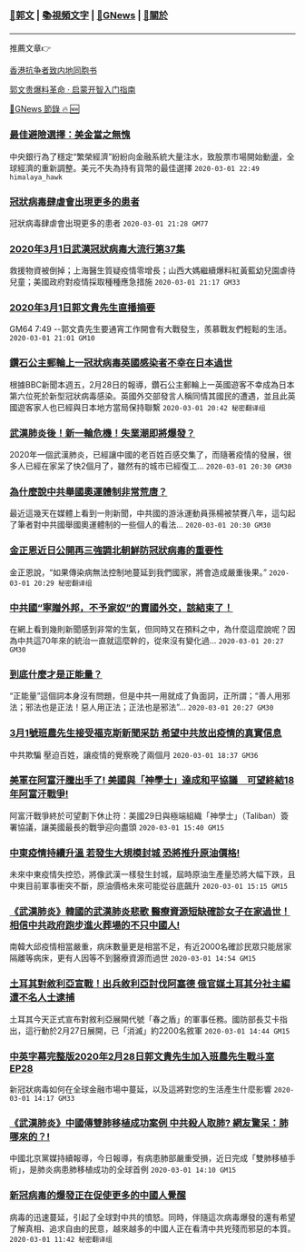 ###  [:eagle:郭文](https://github.com/ourhimalayas/txt) | [:books:視頻文字](https://github.com/ourhimalayas/txt/blob/master/content/README.md) | [:newspaper:GNews](https://github.com/ourhimalayas/txt/blob/master/content/gnews/README.md) | [:pray:關於](https://github.com/ourhimalayas/home/tree/master/about)
---

推薦文章:point_right:

[香港抗争者致内地同胞书](https://github.com/ourhimalayas/news/blob/master/2019/08/a_letter_from_the_hong_kong_people.md)

[郭文贵爆料革命 · 启蒙开智入门指南](https://github.com/ourhimalayas/txt/issues/1)

[:newspaper:GNews 節錄 :fire: :new:](https://github.com/ourhimalayas/txt/blob/master/content/gnews/README.md) 



### [最佳避險選擇：美金當之無愧](/content/gnews/1/README.md)

中央銀行為了穩定“繁榮經濟”紛紛向金融系統大量注水，致股票市場開始動盪，全球經濟的重新調整。美元不失為持有貨幣的最佳選擇  `2020-03-01 22:49 himalaya_hawk`

### [冠狀病毒肆虐會出現更多的患者](/content/gnews/2/README.md)

冠狀病毒肆虐會出現更多的患者  `2020-03-01 21:28 GM77`

### [2020年3月1日武漢冠狀病毒大流行第37集](/content/gnews/3/README.md)

救援物資被倒掉；上海醫生質疑疫情零增長；山西大媽繼續爆料紅黃藍幼兒園虐待兒童；美國政府對疫情採取種種應急措施  `2020-03-01 21:17 GM33`

### [2020年3月1日郭文貴先生直播摘要](/content/gnews/4/README.md)

GM64
7:49 --郭文貴先生要通宵工作開會有大戰發生，羨慕戰友們輕鬆的生活。
 `2020-03-01 21:01 GM10`

### [鑽石公主郵輪上一冠狀病毒英國感染者不幸在日本過世](/content/gnews/5/README.md)

根據BBC新聞本週五，2月28日的報導，鑽石公主郵輪上一英國遊客不幸成為日本第六位死於新型冠狀病毒感染。英國外交部發言人稱同情其國民的遭遇，並且此英國遊客家人也已經與日本地方當局保持聯繫  `2020-03-01 20:42 秘密翻译组`

### [武漢肺炎後！新一輪危機！失業潮即將爆發？](/content/gnews/6/README.md)

2020年一個武漢肺炎，已經讓中國的老百姓百感交集了，而隨著疫情的發展，很多人已經在家呆了快2個月了，雖然有的城市已經復工...  `2020-03-01 20:30 GM30`

### [為什麼說中共舉國奧運體制非常荒唐？](/content/gnews/7/README.md)

最近這幾天在媒體上看到一則新聞，中共國的游泳運動員孫楊被禁賽八年，這勾起了筆者對中共國舉國奧運體制的一些個人的看法...  `2020-03-01 20:30 GM30`

### [金正恩近日公開再三強調北朝鮮防冠狀病毒的重要性](/content/gnews/8/README.md)

金正恩說，“如果傳染病無法控制地蔓延到我們國家，將會造成嚴重後果。”  `2020-03-01 20:29 秘密翻译组`

### [中共國“寧贈外邦，不予家奴”的賣國外交，該結束了！](/content/gnews/9/README.md)

在網上看到幾則新聞感到非常的生氣，但同時又在預料之中，為什麼這麼說呢？因為中共這70年來的統治一直就這麼幹的，從來沒有變化過...  `2020-03-01 20:27 GM30`

### [到底什麼才是正能量？](/content/gnews/10/README.md)

“正能量”這個詞本身沒有問題，但是中共一用就成了負面詞，正所謂；“善人用邪法；邪法也是正法！惡人用正法；正法也是邪法”...  `2020-03-01 20:27 GM30`

### [3月1號班農先生接受福克斯新聞采訪 希望中共放出疫情的真實信息](/content/gnews/11/README.md)

中共欺騙 壓迫百姓，讓疫情的覺察晚了兩個月  `2020-03-01 18:37 GM36`

### [美軍在阿富汗騰出手了! 美國與「神學士」達成和平協議　可望終結18年阿富汗戰爭!](/content/gnews/12/README.md)

阿富汗戰爭終於可望劃下休止符：美國29日與極端組織「神學士」（Taliban）簽署協議，讓美國最長的戰爭迎向盡頭  `2020-03-01 15:40 GM15`

### [中東疫情持續升溫 若發生大規模封城 恐將推升原油價格!](/content/gnews/13/README.md)

未來中東疫情失控恐，將像武漢一樣發生封城，屆時原油生產量恐將大幅下跌，且中東目前軍事衝突不斷，原油價格未來可能從谷底飆升  `2020-03-01 15:15 GM15`

### [《武漢肺炎》韓國的武漢肺炎悲歌 醫療資源短缺確診女子在家過世！ 相信中共政府跑步進火葬場的不只中國人!](/content/gnews/14/README.md)

南韓大邱疫情相當嚴重，病床數量更是相當不足，有近2000名確診民眾只能居家隔離等病床，更有人因等不到醫療資源而過世  `2020-03-01 14:54 GM15`

### [土耳其對敘利亞宣戰！出兵敘利亞討伐阿塞德 俄官媒土耳其分社主編遭不名人士逮捕](/content/gnews/15/README.md)

土耳其今天正式宣布對敘利亞展開代號「春之盾」的軍事任務。國防部長艾卡指出，這行動於2月27日展開，已「消滅」約2200名敘軍  `2020-03-01 14:44 GM15`

### [中英字幕完整版2020年2月28日郭文貴先生加入班農先生戰斗室EP28](/content/gnews/16/README.md)

新冠狀病毒如何在全球金融市場中蔓延，以及這將對您的生活產生什麼影響  `2020-03-01 14:17 GM33`

### [《武漢肺炎》中國傳雙肺移植成功案例 中共殺人取肺? 網友驚呆：肺哪來的？!](/content/gnews/17/README.md)

中國北京黨媒持續報導，今日報導，有病患肺部嚴重受損，近日完成「雙肺移植手術」，是肺炎病患肺移植成功的全球首例  `2020-03-01 14:10 GM15`

### [新冠病毒的爆發正在促使更多的中國人覺醒](/content/gnews/18/README.md)

病毒的迅速蔓延，引起了全球對中共的憤怒。同時，伴隨這次病毒爆發的還有希望了解真相、追求自由的民意，越來越多的中國人正在看清中共兇殘而邪惡的本質。  `2020-03-01 11:42 秘密翻译组`

